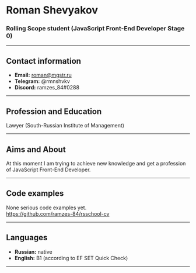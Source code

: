 # Roman Shevyakov
### Rolling Scope student (JavaScript Front-End Developer Stage 0)
___
## Contact information
* **Email:** roman@mgstr.ru
* **Telegram:** @rmnshvkv
* **Discord:** ramzes_84#0288
___
## Profession and Education
Lawyer (South-Russian Institute of Management)
___
## Aims and About
At this moment I am trying to achieve new knowledge and get a profession of JavaScript Front-End Developer.
___
## Code examples
None serious code examples yet.  
https://github.com/ramzes-84/rsschool-cv
___
## Languages
* **Russian:** native
* **English:** B1 (according to EF SET Quick Check)
___